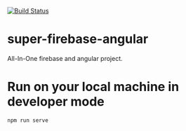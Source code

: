 [![Build Status](https://travis-ci.org/supermurat/super-firebase-angular.svg?branch=master)](https://travis-ci.org/supermurat/super-firebase-angular)

# super-firebase-angular
All-In-One firebase and angular project.

# Run on your local machine in developer mode
`npm run serve`

